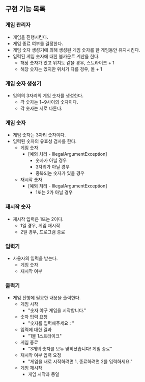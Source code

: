 ## 구현 기능 목록

### 게임 관리자
- 게임을 진행시킨다.
- 게임 종료 여부를 결정한다.
- 게임 숫자 생성기에 의해 생성된 게임 숫자를 한 게임동안 유지시킨다.
- 입력된 게임 숫자에 대한 볼카운트 계산을 한다.
    - 해당 숫자가 있고 위치도 같을 경우, 스트라이크 + 1
    - 해당 숫자는 있지만 위치가 다를 경우, 볼 + 1

### 게임 숫자 생성기
- 임의의 3자리의 게임 숫자를 생성한다.
    - 각 숫자는 1~9사이의 숫자이다.
    - 각 숫자는 서로 다른다.

### 게임 숫자
- 게임 숫자는 3자리 숫자이다.
- 입력된 숫자의 유효성 검사를 한다.
    - 게임 숫자
        - [예외 처리 - IllegalArgumentException]
            - 숫자가 아닐 경우
            - 3자리가 아닐 경우
            - 중복되는 숫자가 있을 경우
    - 재시작 숫자
        - [예외 처리 - IllegalArgumentException]
            - 1또는 2가 아닐 경우

### 재시작 숫자
- 재시작 입력은 1또는 2이다.
    - 1일 경우, 게임 재시작
    - 2일 경우, 프로그램 종료

### 입력기
- 사용자의 입력을 받는다.
    - 게임 숫자
    - 재시작 여부

### 출력기
- 게임 진행에 필요한 내용을 출력한다.
    - 게임 시작
        - "숫자 야구 게임을 시작합니다."
    - 숫자 입력 요청
        - "숫자를 입력해주세요 : "
    - 입력에 대한 결과
        - "1볼 1스트라이크"
    - 게임 종료
        - "3개의 숫자를 모두 맞히셨습니다! 게임 종료"
    - 재시작 여부 입력 요청
        - "게임을 새로 시작하려면 1, 종료하려면 2를 입력하세요."
    - 게임 재시작
        - 게임 시작과 동일